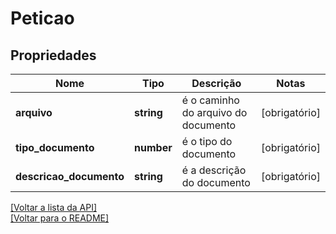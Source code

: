 # Peticao

## Propriedades
Nome | Tipo | Descrição | Notas
------------ | ------------- | ------------- | -------------
**arquivo** | **string** | é o caminho do arquivo do documento | [obrigatório] 
**tipo_documento** | **number** | é o tipo do documento | [obrigatório] 
**descricao_documento** | **string** | é a descrição do documento | [obrigatório] 

[[Voltar a lista da API]](../../README.md#Documentação-para-os-Endpoints-da-API)    
[[Voltar para o README]](../../README.md#Intima.ai---SDK-NodeJS)
